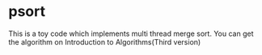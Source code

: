 psort
=====

This is a toy code which implements multi thread merge sort. You can get the algorithm on Introduction to Algorithms(Third version)
